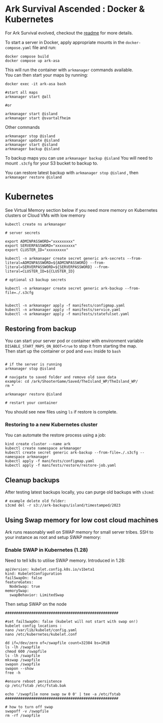# Ark Survival Ascended : Docker & Kubernetes

For Ark Survival evolved, checkout the [readme](./ase/README.md) for more details. <br/>

To start a server in Docker, apply appropriate mounts in the `docker-compose.yaml` file and run:

```
docker compose build
docker compose up ark-asa
```

This will run the container with `arkmanager` commands available. </br>
You can then start your maps by running:

```
docker exec -it ark-asa bash

#start all maps
arkmanager start @all 

#or

arkmanager start @island
arkmanager start @svartalfheim
```

Other commands

```
arkmanager stop @island
arkmanager update @island
arkmanager start @island
arkmanager backup @island
```

To backup maps you can use `arkmanager backup @island`
You will need to mount `.s3cfg` for your S3 bucket to backup to.

You can restore latest backup with `arkmanager stop @island` , then `arkmanager restore @island`

# Kubernetes 

See Virtual Memory section below if you need more memory on Kubernetes clusters or Cloud VMs with low memory

```
kubectl create ns arkmanager

# server secrets

export ADMINPASSWORD="xxxxxxxxx"
export SERVERPASSWORD="xxxxxxxxx"
export CLUSTER_ID="xxxxxxxxx"

kubectl -n arkmanager create secret generic ark-secrets --from-literal=ADMINPASSWORD=${ADMINPASSWORD} --from-literal=SERVERPASSWORD=${SERVERPASSWORD} --from-literal=CLUSTER_ID=${CLUSTER_ID}

# optional s3 backup secrets

kubectl -n arkmanager create secret generic ark-backup --from-file=./.s3cfg


kubectl -n arkmanager apply -f manifests/configmap.yaml
kubectl -n arkmanager apply -f manifests/service.yaml
kubectl -n arkmanager apply -f manifests/statefulset.yaml

```

## Restoring from backup

You can start your server pod or container with environment variable `DISABLE_START_MAPS_ON_BOOT=true` to stop it from starting the map. </br>
Then start up the container or pod and `exec` inside to `bash`
```

# if the server is running
arkmanager stop @island

# navigate to saved folder and remove old save data
example: cd /ark/ShooterGame/Saved/TheIsland_WP/TheIsland_WP/
rm * 

arkmanager restore @island

# restart your container
```

You should see new files using `ls` if restore is complete.

### Restoring to a new Kubernetes cluster

You can automate the restore process using a job:

```
kind create cluster --name ark
kubectl create namespace arkmanager
kubectl create secret generic ark-backup --from-file=./.s3cfg --namespace arkmanager
kubectl apply -f manifests/configmap.yaml
kubectl apply -f manifests/restore/restore-job.yaml
```

## Cleanup backups

After testing latest backups locally, you can purge old backups with `s3cmd`:
```
# example delete old folder:
s3cmd del -r s3://ark-backups/island/timestamped/2023
```

## Using Swap memory for low cost cloud machines

Ark runs reasonably well on SWAP memory for small server tribes.
SSH to your instance as root and setup SWAP memory:

### Enable SWAP in Kubernetes (1.28)

Need to tell k8s to utilise SWAP memory. Introduced in 1.28:
```
apiVersion: kubelet.config.k8s.io/v1beta1
kind: KubeletConfiguration
failSwapOn: false
featureGates:
  NodeSwap: true
memorySwap:
  swapBehavior: LimitedSwap
```

Then setup SWAP on the node

```
####################################################

#set failSwapOn: false (kubelet will not start with swap on!)
kubelet config locations :
nano /var/lib/kubelet/config.yaml
nano /etc/kubernetes/kubelet.conf

dd if=/dev/zero of=/swapfile count=32384 bs=1MiB
ls -lh /swapfile
chmod 600 /swapfile
ls -lh /swapfile
mkswap /swapfile
swapon /swapfile
swapon --show
free -h

#ensure reboot persistence
cp /etc/fstab /etc/fstab.bak

echo '/swapfile none swap sw 0 0' | tee -a /etc/fstab
####################################################

# how to turn off swap
swapoff -v /swapfile
rm -rf /swapfile

```